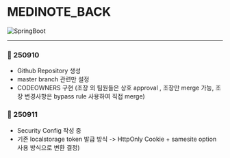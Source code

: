 # MEDINOTE_BACK
![SpringBoot](https://img.shields.io/badge/Spring%20Boot-6DB33F?style=for-the-badge&logo=springboot&logoColor=white)

---
### 📅 250910
- Github Repository 생성
- master branch 관련만 설정
- CODEOWNERS 구현 (조장 외 팀원들은 상호 approval , 조장만 merge 가능, 조장 변경사항은 bypass rule 사용하여 직접 merge)

### 📅 250911
- Security Config 작성 중 
- 기존 localstorage token 발급 방식 -> HttpOnly Cookie + samesite option 사용 방식으로 변환 결정)
